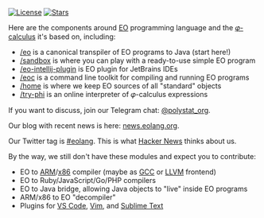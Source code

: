 [![License](https://img.shields.io/badge/license-MIT-green.svg)](https://github.com/objectionary/home/blob/master/LICENSE.txt)
[![Stars](https://img.shields.io/github/stars/objectionary)](https://github.com/objectionary)

Here are the components around [EO](https://www.eolang.org) programming language and
the [𝜑-calculus](https://arxiv.org/abs/2111.13384) it's based on, including:

  * [/eo](https://www.github.com/objectionary/eo) is a canonical transpiler of EO programs to Java (start here!)
  * [/sandbox](https://github.com/objectionary/sandbox) is where you can play with a ready-to-use simple EO program
  * [/eo-intellij-plugin](https://github.com/objectionary/eo-intellij-plugin) is EO plugin for JetBrains IDEs
  * [/eoc](https://www.github.com/objectionary/eoc) is a command line toolkit for compiling and running EO programs
  * [/home](https://www.github.com/objectionary/home) is where we keep EO sources of all "standard" objects
  * [/try-phi](https://github.com/objectionary/try-phi) is an online interpreter of 𝜑-calculus expressions

If you want to discuss, join our Telegram chat: [@polystat_org](https://t.me/polystat_org).

Our blog with recent news is here: [news.eolang.org](https://news.eolang.org).

Our Twitter tag is [#eolang](https://twitter.com/search?q=%23eolang). This is what [Hacker News](https://news.ycombinator.com/item?id=28423328) thinks about us.

By the way, we still don't have these modules and expect you to contribute:

  * EO to [ARM](https://en.wikipedia.org/wiki/ARM_architecture)/[x86](https://en.wikipedia.org/wiki/X86) compiler (maybe as [GCC](https://gcc.gnu.org/frontends.html) or [LLVM](https://clang.llvm.org) frontend)
  * EO to Ruby/JavaScript/Go/PHP compilers
  * EO to Java bridge, allowing Java objects to "live" inside EO programs
  * ARM/x86 to EO "decompiler"
  * Plugins for [VS Code](https://en.wikipedia.org/wiki/Visual_Studio_Code),
    [Vim](https://www.vim.org),
    and
    [Sublime Text](https://www.sublimetext.com)
